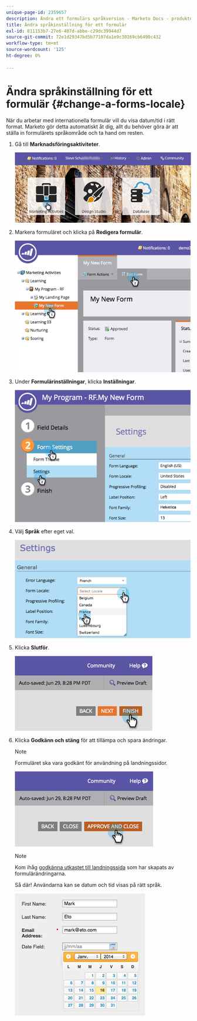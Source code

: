 ```yaml
---
unique-page-id: 2359657
description: Ändra ett formulärs språkversion - Marketo Docs - produktdokumentation
title: Ändra språkinställning för ett formulär
exl-id: 811153b7-27e6-407d-abbe-c29dc39944d7
source-git-commit: 72e1d29347bd5b77107da1e9c30169cb6490c432
workflow-type: tm+mt
source-wordcount: '125'
ht-degree: 0%

---
```


# Ändra språkinställning för ett formulär {#change-a-forms-locale}

När du arbetar med internationella formulär vill du visa datum/tid i rätt format. Marketo gör detta automatiskt åt dig, allt du behöver göra är att ställa in formulärets språkområde och ta hand om resten.

1. Gå till **Marknadsföringsaktiviteter**.

   ![](assets/login-marketing-activities-7.png)

1. Markera formuläret och klicka på **Redigera formulär**.

   ![](assets/image2014-9-15-12-3a52-3a52.png)

1. Under **Formulärinställningar**, klicka **Inställningar**.

   ![](assets/image2014-9-15-12-3a53-3a23.png)

1. Välj **Språk** efter eget val.

   ![](assets/image2014-9-15-12-3a53-3a35.png)

1. Klicka **Slutför**.

   ![](assets/image2014-9-15-12-3a53-3a43.png)

1. Klicka **Godkänn och stäng** för att tillämpa och spara ändringar.

   >[!NOTE]
   >
   >Formuläret ska vara godkänt för användning på landningssidor.

   ![](assets/image2014-9-15-12-3a53-3a52.png)

   >[!NOTE]
   >
   >Kom ihåg [godkänna utkastet till landningssida](/help/marketo/product-docs/demand-generation/landing-pages/understanding-landing-pages/approve-unapprove-or-delete-a-landing-page.md) som har skapats av formulärändringarna.

   Så där! Användarna kan se datum och tid visas på rätt språk.

   ![](assets/image2014-9-15-12-3a53-3a59.png)
